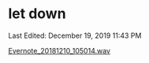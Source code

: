 # let down

Last Edited: December 19, 2019 11:43 PM

[Evernote_20181210_105014.wav](Evernote_20181210_105014.wav)